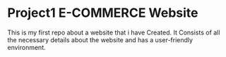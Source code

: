 # Project1 E-COMMERCE Website
This is my first repo about a website that i have Created. It Consists of all the necessary details about the website and has a user-friendly environment.
